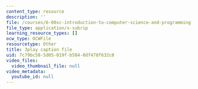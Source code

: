 ```yaml
---
content_type: resource
description: ''
file: /courses/6-00sc-introduction-to-computer-science-and-programming-spring-2011/7c79bc585d05019fb5840df478f632c8_BRjwkgQct28.srt
file_type: application/x-subrip
learning_resource_types: []
ocw_type: OCWFile
resourcetype: Other
title: 3play caption file
uid: 7c79bc58-5d05-019f-b584-0df478f632c8
video_files:
  video_thumbnail_file: null
video_metadata:
  youtube_id: null
---
```

